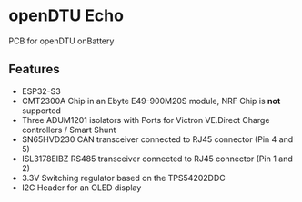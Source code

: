 # openDTU Echo

PCB for openDTU onBattery

## Features

- ESP32-S3
- CMT2300A Chip in an Ebyte E49-900M20S module, NRF Chip is **not** supported
- Three ADUM1201 isolators with Ports for Victron VE.Direct Charge controllers / Smart Shunt
- SN65HVD230 CAN transceiver connected to RJ45 connector (Pin 4 and 5)
- ISL3178EIBZ RS485 transceiver connected to RJ45 connector (Pin 1 and 2)
- 3.3V Switching regulator based on the TPS54202DDC
- I2C Header for an OLED display
